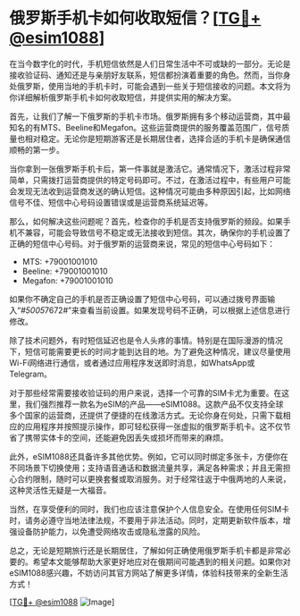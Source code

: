 # 俄罗斯手机卡如何收取短信？[[TG💪+ @esim1088](https://t.me/s/esim1088)]

在当今数字化的时代，手机短信依然是人们日常生活中不可或缺的一部分。无论是接收验证码、通知还是与亲朋好友联系，短信都扮演着重要的角色。然而，当你身处俄罗斯，使用当地的手机卡时，可能会遇到一些关于短信接收的问题。本文将为你详细解析俄罗斯手机卡如何收取短信，并提供实用的解决方案。

首先，让我们了解一下俄罗斯的手机卡市场。俄罗斯拥有多个移动运营商，其中最知名的有MTS、Beeline和Megafon。这些运营商提供的服务覆盖范围广，信号质量也相对稳定。无论你是短期游客还是长期居住者，选择合适的手机卡是确保通信顺畅的第一步。

当你拿到一张俄罗斯手机卡后，第一件事就是激活它。通常情况下，激活过程非常简单，只需拨打运营商提供的特定号码即可。不过，在激活过程中，有些用户可能会发现无法收到运营商发送的确认短信。这种情况可能由多种原因引起，比如网络信号不佳、短信中心号码设置错误或是运营商系统延迟等。

那么，如何解决这些问题呢？首先，检查你的手机是否支持俄罗斯的频段。如果手机不兼容，可能会导致信号不稳定或无法接收到短信。其次，确保你的手机设置了正确的短信中心号码。对于俄罗斯的运营商来说，常见的短信中心号码如下：

- MTS: +79001001010
- Beeline: +79001001010
- Megafon: +79001001010

如果你不确定自己的手机是否正确设置了短信中心号码，可以通过拨号界面输入“*#5005*7672#”来查看当前设置。如果发现号码不正确，可以根据上述信息进行修改。

除了技术问题外，有时短信延迟也是令人头疼的事情。特别是在国际漫游的情况下，短信可能需要更长的时间才能到达目的地。为了避免这种情况，建议尽量使用Wi-Fi网络进行通信，或者通过应用程序发送即时消息，如WhatsApp或Telegram。

对于那些经常需要接收验证码的用户来说，选择一个可靠的SIM卡尤为重要。在这里，我们强烈推荐一款名为eSIM的产品——eSIM1088。这款产品不仅支持全球多个国家的运营商，还提供了便捷的在线激活方式。无论你身在何处，只需下载相应的应用程序并按照提示操作，即可轻松获得一张虚拟的俄罗斯手机卡。这不仅节省了携带实体卡的空间，还能避免因丢失或损坏而带来的麻烦。

此外，eSIM1088还具备许多其他优势。例如，它可以同时绑定多张卡，方便你在不同场景下切换使用；支持语音通话和数据流量共享，满足各种需求；并且无需担心合约限制，随时可以更换套餐或取消服务。对于经常往返于中俄两地的人来说，这种灵活性无疑是一大福音。

当然，在享受便利的同时，我们也应该注意保护个人信息安全。在使用任何SIM卡时，请务必遵守当地法律法规，不要用于非法活动。同时，定期更新软件版本，增强设备防护能力，以免遭受网络攻击或隐私泄露的风险。

总之，无论是短期旅行还是长期居住，了解如何正确使用俄罗斯手机卡都是非常必要的。希望本文能够帮助大家更好地应对在俄期间可能遇到的相关问题。如果你对eSIM1088感兴趣，不妨访问其官方网站了解更多详情，体验科技带来的全新生活方式！

[[TG💪+ @esim1088](https://t.me/s/esim1088) ![Image](https://i.postimg.cc/4NQfJmqS/Snipaste-2025-05-13-00-14-12.png)]